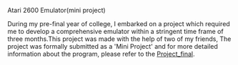 Atari 2600 Emulator(mini project)


During my pre-final year of college, I embarked on a project which required me to develop a comprehensive emulator within a stringent time frame of three months.This project was made with the help of two of my friends, The project was formally submitted as a 'Mini Project' and for more detailed information about the program, please refer to the [Project_final](docs/proceedings/Project_final.pdf).
